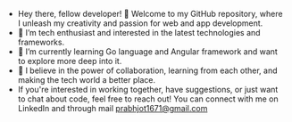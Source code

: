 - Hey there, fellow developer! 👋 Welcome to my GitHub repository, where I unleash my creativity and passion for web and app development.
- 👀 I’m tech enthusiast and interested in the latest technologies and frameworks.
- 🌱 I’m currently learning Go language and Angular framework and want to explore more deep into it.
- 💞️ I believe in the power of collaboration, learning from each other, and making the tech world a better place.
- If you're interested in working together, have suggestions, or just want to chat about code, feel free to reach out! You can connect with me on LinkedIn and through mail prabhjot1671@gmail.com

